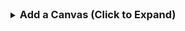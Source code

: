 <details markdown="block">
<summary>
    <h3 style="display:inline">Add a Canvas (Click to Expand)</h3>
</summary>

1. Right click in the `Hierarchy`
2. Select `UI` > `Canvas`

![Add Canvas](/imgs/UI/00-AddCanvas.png)

If your `Scene` did not already have an `EventSystem` one will
automatically be added.
{: .note }
</details>